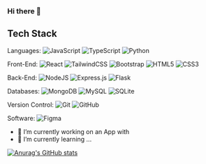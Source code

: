 ### Hi there 👋

## Tech Stack

Languages: ![JavaScript](https://img.shields.io/badge/javascript-%23323330.svg?style=flat&logo=javascript&logoColor=%23F7DF1E) ![TypeScript](https://img.shields.io/badge/typescript-%23007ACC.svg?style=flat&logo=typescript&logoColor=white) ![Python](https://img.shields.io/badge/python-3670A0?style=flat&logo=python&logoColor=ffdd54)

Front-End: ![React](https://img.shields.io/badge/react-%2320232a.svg?style=flat&logo=react&logoColor=%2361DAFB) ![TailwindCSS](https://img.shields.io/badge/tailwindcss-%2338B2AC.svg?style=flat&logo=tailwind-css&logoColor=white) ![Bootstrap](https://img.shields.io/badge/bootstrap-%238511FA.svg?style=flat&logo=bootstrap&logoColor=white)  ![HTML5](https://img.shields.io/badge/html5-%23E34F26.svg?style=flat&logo=html5&logoColor=white) ![CSS3](https://img.shields.io/badge/css3-%231572B6.svg?style=flat&logo=css3&logoColor=white) 

Back-End: ![NodeJS](https://img.shields.io/badge/node.js-6DA55F?style=flat&logo=node.js&logoColor=white) ![Express.js](https://img.shields.io/badge/express.js-%23404d59.svg?style=flat&logo=express&logoColor=%2361DAFB) ![Flask](https://img.shields.io/badge/flask-%23000.svg?style=flat&logo=flask&logoColor=white)

Databases: ![MongoDB](https://img.shields.io/badge/MongoDB-4EA94B?style=flat&logo=mongodb&logoColor=white) ![MySQL](https://img.shields.io/badge/MySQL-005C84?style=flat&logo=mysql&logoColor=white) ![SQLite](https://img.shields.io/badge/SQLite-07405E?styleflat&logo=sqlite&logoColor=white)

Version Control: ![Git](https://img.shields.io/badge/GIT-E44C30?style=flat&logo=git&logoColor=white) ![GitHub](https://img.shields.io/badge/GitHub-100000?style=flat&logo=github&logoColor=white)

Software: ![Figma](https://img.shields.io/badge/figma-%23F24E1E.svg?style=flat&logo=figma&logoColor=white)


- 🔭 I’m currently working on an App with
- 🌱 I’m currently learning ...



[![Anurag's GitHub stats](https://github-readme-stats.vercel.app/api?username=alexpedr78&hide=stars&rank_icon)](https://github.com/anuraghazra/github-readme-stats)
